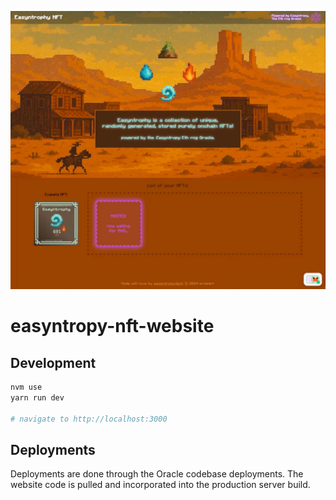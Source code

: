 <p align="center">
  <img src="./.readmeAssets/demo.jpg" alt="demo" />
</p>

# easyntropy-nft-website

## Development

```bash
nvm use
yarn run dev

# navigate to http://localhost:3000
```

## Deployments

Deployments are done through the Oracle codebase deployments. The website code is pulled and incorporated into the production server build.
